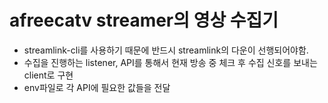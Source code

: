 # afreecatv streamer의 영상 수집기


- streamlink-cli를 사용하기 때문에 반드시 streamlink의 다운이 선행되어야함.
- 수집을 진행하는 listener, API를 통해서 현재 방송 중 체크 후 수집 신호를 보내는 client로 구현
- env파일로 각 API에 필요한 값들을 전달
